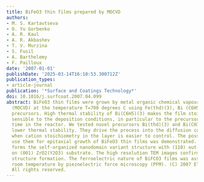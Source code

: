 ```yaml
---
title: BiFeO3 thin films prepared by MOCVD
authors:
- M. S. Kartavtseva
- O. Yu Gorbenko
- A. R. Kaul
- A. R. Akbashev
- T. V. Murzina
- S. Fusil
- A. Barthelemy
- F. Pailloux
date: '2007-01-01'
publishDate: '2025-03-14T16:10:53.300712Z'
publication_types:
- article-journal
publication: '*Surface and Coatings Technology*'
doi: 10.1016/j.surfcoat.2007.04.099
abstract: BiFeO3 thin films were grown by metal organic chemical vapour deposition
  (MOCVD) at the temperature T=700 degrees C using Fe(thd)(3), Bi (C6H5)(3) as volatile
  precursors. High thermal stability of Bi(C6H5)(3) makes the film stoichiometry very
  sensible to the deposition conditions, in particular to the precursor residence
  time in the reactor. We tested novel precursors Bi(thd)(3) and Bi(CH3COO)(3) possessing
  lower thermal stability. They drive the process into the diffusion control regime
  when cation stoichiometry in the layer is easier to control. The possibility to
  use them for epitaxial growth of BiFeO3 thin films was demonstrated. BiFeO3 film
  forms the self-organized nanodomain variant structure with (110) out-of-plane orientation
  on (001) ZrO2(Y2O3) substrate. The high resolution TEM images confirm variant domain
  structure formation. The ferroelectric nature of BiFCO3 films was assessed at the
  room temperature by piezoelectric force microscopy (PFM). (C) 2007 Elsevier B.V.
  All rights reserved.
---
```

